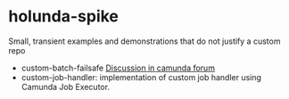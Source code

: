 # holunda-spike

Small, transient examples and demonstrations that do not justify a custom repo


* custom-batch-failsafe [Discussion in camunda forum](https://forum.camunda.org/t/custombatchjobhandler-with-customincidenthandler-how/5285)
* custom-job-handler: implementation of custom job handler using Camunda Job Executor.
